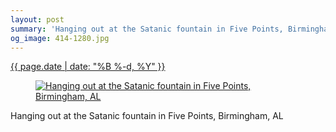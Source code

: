 ```yaml
---
layout: post
summary: 'Hanging out at the Satanic fountain in Five Points, Birmingham, AL'
og_image: 414-1280.jpg
---
```


<p>
 <time>
  <a href="/414">
   {{ page.date | date: "%B %-d, %Y" }}
  </a>
 </time>
 <a href="/414">
  <figure data-taken="6/27/2015">
   <img alt="Hanging out at the Satanic fountain in Five Points, Birmingham, AL" sizes="(min-width: 700px) 50vw, calc(100vw - 2rem)" src="{{ site.assets_url }}/414-640.jpg" srcset="{{ site.assets_url }}/414-1280.jpg 1280w, {{ site.assets_url }}/414-960.jpg 960w, {{ site.assets_url }}/414-640.jpg 640w, {{ site.assets_url }}/414-320.jpg 320w"/>
  </figure>
 </a>
 <span>
  Hanging out at the Satanic fountain in Five Points, Birmingham, AL
 </span>
</p>
